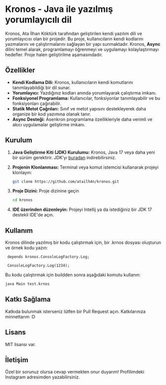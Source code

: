 # Kronos - Java ile yazılmış yorumlayıcılı dil

Kronos, Ata İlhan Köktürk tarafından geliştirilen kendi yazılım dili ve yorumlayıcısı olan bir projedir. Bu proje,
kullanıcıların kendi kodlarını yazmalarını ve
çalıştırmalarını sağlayan bir yapı sunmaktadır. Kronos, **Async** dilini temel alarak, programlamayı öğrenmeyi ve
uygulamayı kolaylaştırmayı hedefler. Proje halen geliştirilme aşamasındadır.

## Özellikler

- **Kendi Kodlama Dili:** Kronos, kullanıcıların kendi komutlarını tanımlayabildiği bir dil sunar.
- **Yorumlayıcı:** Yazdığınız kodları anında yorumlayarak çalıştırma imkanı.
- **Fonksiyonel Programlama:** Kullanıcılar, fonksiyonlar tanımlayabilir ve bu fonksiyonları çağırabilir.
- **Statik Metot Çağrıları:** Sınıf ve metot yapısını destekleyerek daha organize bir kod yazımına olanak tanır.
- **Async Desteği:** Asenkron programlama özellikleriyle daha verimli ve akıcı uygulamalar geliştirme imkanı.

## Kurulum

1. **Java Geliştirme Kiti (JDK) Kurulumu:**
   Kronos, Java 17 veya daha yeni bir sürüm gerektirir.
   JDK'yı [buradan](https://www.oracle.com/java/technologies/javase/jdk17-archive-downloads.html) indirebilirsiniz.

2. **Projenin Klonlanması:**
   Terminal veya komut istemcisi kullanarak projeyi klonlayın:
   ```bash
   git clone https://github.com/atailh4n/kronos.git
   ```
3. **Proje Dizini:**
   Proje dizinine geçin
   ```bash
   cd kronos
   ```
4. **IDE üzerinden düzenleyin:**
   Projeyi Intellij ya da istediğiniz bir JDK 17 destekli IDE'de açın.

## Kullanım

Kronos dilinde yazılmış bir kodu çalıştırmak için, bir .krnos dosyası oluşturun ve örnek kodu yazın:

  ```krnos
   depends kronos.ConsoleLogFactory.Log;

   ConsoleLogFactory.Log(1234);
  ```

Bu kodu çalıştırmak için buildden sonra aşağıdaki komutu kullanın:

  ```bash
  java Main test.krnos
  ```

## Katkı Sağlama

Katkıda bulunmak isterseniz lütfen bir Pull Request açın. Katkılarınıza minnettarım :D

## Lisans

MIT lisansı var.

## İletişim

Özel bir sorunuz olursa cevap vermekten onur duyarım! Profilimdeki Instagram adresimden yazabilirsiniz.
